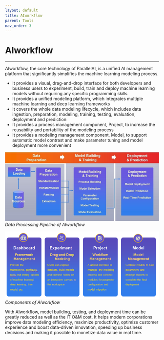 ```yaml
---
layout: default
title: AIworkflow
parent: Tools
nav_order: 3
---
```


# AIworkflow

---

AIworkflow, the core technology of ParallelAI, is a unified AI management platform that significantly simplifies the machine learning modeling process.

* It provides a visual, drag-and-drop interface for both developers and business users to experiment, build, train and deploy machine learning models without requiring any specific programming skills
* It provides a unified modeling platform, which integrates multiple machine learning and deep learning frameworks
* It covers the whole data modeling lifecycle, which includes data ingestion, preparation, modeling, training, testing, evaluation, deployment and prediction
* It provides a process management component, Project, to increase the reusability and portability of the modeling process
* It provides a modeling management component, Model, to support automatic model contrast and make parameter tuning and model deployment more convenient

![Data Processing Pipeline of AIworkflow](./aiworkflow-pipeline.jpg)\
*Data Processing Pipeline of AIworkflow*

![Components of AIworkflow](./aiworkflow-components.png)\
*Components of AIworkflow*

With AIworkflow, model building, testing, and deployment time can be greatly reduced as well as the IT O&M cost. It helps modern corporations improve data modeling efficiency, maximize productivity, optimize customer experience and boost data-driven innovation, speeding up business decisions and making it possible to monetize data value in real time.
